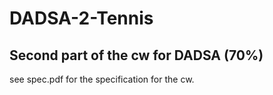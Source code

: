 # DADSA-2-Tennis
## Second part of the cw for DADSA (70%)

see spec.pdf for the specification for the cw.
